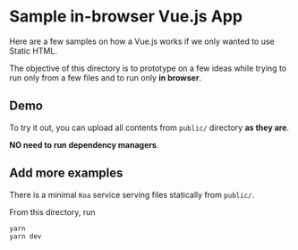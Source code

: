 # Sample in-browser Vue.js App

Here are a few samples on how a Vue.js works if we only wanted to use Static HTML.

The objective of this directory is to prototype on a few ideas while trying to run only from a few files and to run only **in browser**.


## Demo

To try it out, you can upload all contents from `public/` directory **as they are**.

**NO need to run dependency managers**.


## Add more examples

There is a minimal `Koa` service serving files statically from `public/`.

From this directory, run

```
yarn
yarn dev
```
